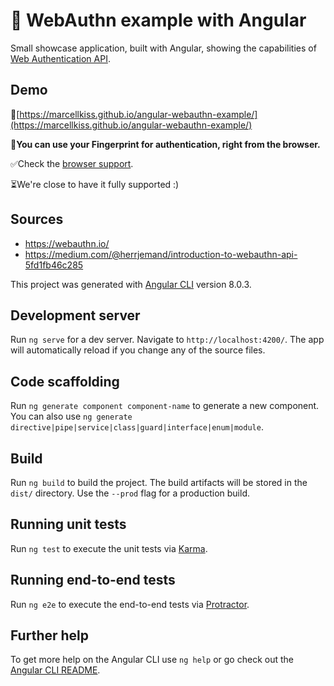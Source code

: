 # 🔐 WebAuthn example with Angular

Small showcase application, built with Angular, showing the capabilities of [Web Authentication API](https://developer.mozilla.org/en-US/docs/Web/API/Web_Authentication_API).

## Demo

🚀[https://marcellkiss.github.io/angular-webauthn-example/](https://marcellkiss.github.io/angular-webauthn-example/)

🤞**You can use your Fingerprint for authentication, right from the browser.**

✅Check the [browser support](https://caniuse.com/#search=web%20authentication).

⏳We're close to have it fully supported :)

## Sources

- https://webauthn.io/
- https://medium.com/@herrjemand/introduction-to-webauthn-api-5fd1fb46c285


This project was generated with [Angular CLI](https://github.com/angular/angular-cli) version 8.0.3.

## Development server

Run `ng serve` for a dev server. Navigate to `http://localhost:4200/`. The app will automatically reload if you change any of the source files.

## Code scaffolding

Run `ng generate component component-name` to generate a new component. You can also use `ng generate directive|pipe|service|class|guard|interface|enum|module`.

## Build

Run `ng build` to build the project. The build artifacts will be stored in the `dist/` directory. Use the `--prod` flag for a production build.

## Running unit tests

Run `ng test` to execute the unit tests via [Karma](https://karma-runner.github.io).

## Running end-to-end tests

Run `ng e2e` to execute the end-to-end tests via [Protractor](http://www.protractortest.org/).

## Further help

To get more help on the Angular CLI use `ng help` or go check out the [Angular CLI README](https://github.com/angular/angular-cli/blob/master/README.md).
